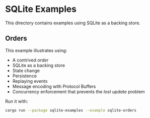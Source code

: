 # SQLite Examples

This directory contains examples using SQLite as a backing store.

## Orders

This example illustrates using:

- A contrived _order_
- SQLite as a backing store
- State change
- Persistence
- Replaying events
- Message encoding with Protocol Buffers
- Concurrency enforcement that prevents the _lost update_ problem

Run it with:

```bash
cargo run --package sqlite-examples --example sqlite-orders
```
